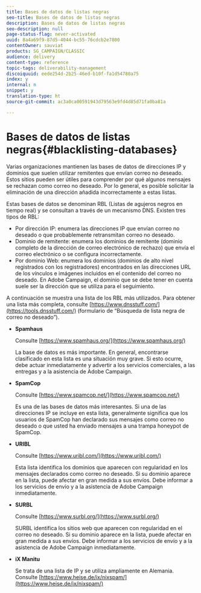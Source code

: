 ```yaml
---
title: Bases de datos de listas negras
seo-title: Bases de datos de listas negras
description: Bases de datos de listas negras
seo-description: null
page-status-flag: never-activated
uuid: 8a4a69f9-87d5-4044-bc55-76cdcb2e7800
contentOwner: sauviat
products: SG_CAMPAIGN/CLASSIC
audience: delivery
content-type: reference
topic-tags: deliverability-management
discoiquuid: eede254d-2b25-46ed-b10f-fa1d54780a75
index: y
internal: n
snippet: y
translation-type: ht
source-git-commit: ac3a0ca00591943d79563e9fd4d85d71fa0ba81a

---
```



# Bases de datos de listas negras{#blacklisting-databases}

Varias organizaciones mantienen las bases de datos de direcciones IP y dominios que suelen utilizar remitentes que envían correo no deseado. Estos sitios pueden ser útiles para comprender por qué algunos mensajes se rechazan como correo no deseado. Por lo general, es posible solicitar la eliminación de una dirección añadida incorrectamente a estas listas.

Estas bases de datos se denominan RBL (Listas de agujeros negros en tiempo real) y se consultan a través de un mecanismo DNS. Existen tres tipos de RBL:

* Por dirección IP: enumera las direcciones IP que envían correo no deseado o que probablemente retransmitan correo no deseado.
* Dominio de remitente: enumera los dominios de remitente (dominio completo de la dirección de correo electrónico de rechazo) que envía el correo electrónico o se configura incorrectamente.
* Por dominio Web: enumera los dominios (dominios de alto nivel registrados con los registradores) encontrados en las direcciones URL de los vínculos e imágenes incluidos en el contenido del correo no deseado. En Adobe Campaign, el dominio que se debe tener en cuenta suele ser la dirección que se utiliza para el seguimiento.

A continuación se muestra una lista de los RBL más utilizados. Para obtener una lista más completa, consulte [https://www.dnsstuff.com/](https://tools.dnsstuff.com/) (formulario de “Búsqueda de lista negra de correo no deseado”).

* **Spamhaus**

   Consulte [https://www.spamhaus.org/](https://www.spamhaus.org/)

   La base de datos es más importante. En general, encontrarse clasificado en esta lista es una situación muy grave. Si esto ocurre, debe actuar inmediatamente y advertir a los servicios comerciales, a las entregas y a la asistencia de Adobe Campaign.

* **SpamCop**

   Consulte [https://www.spamcop.net/](https://www.spamcop.net/)

   Es una de las bases de datos más interesantes. Si una de las direcciones IP se incluye en esta lista, generalmente significa que los usuarios de SpamCop han declarado sus mensajes como correo no deseado o que usted ha enviado mensajes a una trampa honeypot de SpamCop.

* **URIBL**

   Consulte [https://www.uribl.com/](https://www.uribl.com/)

   Esta lista identifica los dominios que aparecen con regularidad en los mensajes declarados como correo no deseado. Si su dominio aparece en la lista, puede afectar en gran medida a sus envíos. Debe informar a los servicios de envío y a la asistencia de Adobe Campaign inmediatamente.

* **SURBL**

   Consulte [https://www.surbl.org/](https://www.surbl.org/)

   SURBL identifica los sitios web que aparecen con regularidad en el correo no deseado. Si su dominio aparece en la lista, puede afectar en gran medida a sus envíos. Debe informar a los servicios de envío y a la asistencia de Adobe Campaign inmediatamente.

* **iX Manitu**

   Se trata de una lista de IP y se utiliza ampliamente en Alemania. Consulte [https://www.heise.de/ix/nixspam/](https://www.heise.de/ix/nixspam/)

<!--* SORBS

  [https://www.nl.sorbs.net](https://www.nl.sorbs.net) compiles a list of IP addresses that are reputed to be dynamic IP address (i.e. attributed temporarily to ISP subscribers) or "open relay" addresses. Certain domains check whether the IP address of a sender is not listed on this site before accepting email. Checking the IP addresses on this site can prove useful.-->